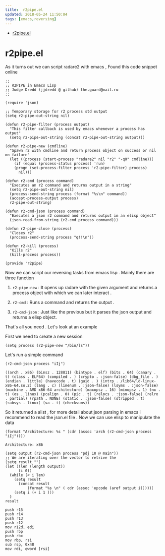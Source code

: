 ```yaml
---
title:  r2pipe.el
updated: 2018-05-24 11:50:04
tags: [emacs,reversing]
---
```


- [r2pipe.el](#org999bb09)


<a id="org999bb09"></a>

# r2pipe.el

As it turns out we can script radare2 with emacs , Found this code snippet online

```emacs-lisp
;;
;; R2PIPE in Emacs Lisp
;; Judge Dredd (jjdredd @ github) the.guard@mail.ru
;;

(require 'json)

;; Temporary storage for r2 process std output
(setq r2-pipe-out-string nil)

(defun r2-pipe-filter (process output)
  "This filter callback is used by emacs whenever a process has output"
  (setq r2-pipe-out-string (concat r2-pipe-out-string output)))

(defun r2-pipe-new (cmdline)
  "Spawn r2 with cmdline and return process object on success or nil on failure"
  (let ((process (start-process "radare2" nil "r2" "-q0" cmdline)))
    (if (equal (process-status process) 'run)
	(progn (set-process-filter process 'r2-pipe-filter) process)
      nil)))

(defun r2-cmd (process command)
  "Executes an r2 command and returns output in a string"
  (setq r2-pipe-out-string nil)
  (process-send-string process (format "%s\n" command))
  (accept-process-output process)
  r2-pipe-out-string)

(defun r2-cmd-json (process command)
  "Executes a json r2 command and returns output in an elisp object"
  (json-read-from-string (r2-cmd process command)))

(defun r2-pipe-close (process)
  "Closes r2"
  (process-send-string process "q!!\n"))

(defun r2-kill (process)
  "Kills r2"
  (kill-process process))
 
(provide 'r2pipe)

```

Now we can script our reversing tasks from emacs lisp . Mainly there are three function

1.  `r2-pipe-new` : It opens up radare with the given argument and returns a process object with which we can later interact .

2.  `r2-cmd` : Runs a command and returns the output .

3.  `r2-cmd-json` : Just like the previous but it parses the json output and returns a elisp object.

That's all you need . Let's look at an example

First we need to create a new session

```emacs-lisp
(setq process (r2-pipe-new "/bin/ls"))
```

Let's run a simple command

```emacs-lisp
(r2-cmd-json process "iIj")
```

    ((arch . x86) (binsz . 128811) (bintype . elf) (bits . 64) (canary . t) (class . ELF64) (compiled . ) (crypto . :json-false) (dbg_file . ) (endian . little) (havecode . t) (guid . ) (intrp . /lib64/ld-linux-x86-64.so.2) (lang . c) (linenum . :json-false) (lsyms . :json-false) (machine . AMD x86-64 architecture) (maxopsz . 16) (minopsz . 1) (nx . t) (os . linux) (pcalign . 0) (pic . t) (relocs . :json-false) (relro . partial) (rpath . NONE) (static . :json-false) (stripped . t) (subsys . linux) (va . t) (checksums))

So it returned a alist , for more detail about json parsing in emacs i recommend to read the json.el file . Now we can use elisp to manipulate the data

```emacs-lisp
(format "Architecture: %s " (cdr (assoc 'arch (r2-cmd-json process "iIj"))))
```

    Architecture: x86 

```emacs-lisp
(setq output (r2-cmd-json process "pdj 10 @ main"))
;; We are iterating over the vector to retrive the 
(setq result "")
(let ((len (length output))
      (i 0))
  (while (< i len)
    (setq result
	  (concat result
		  (format "%s \n" ( cdr (assoc 'opcode (aref output i))))))
    (setq i (+ i 1 )))
  ) 
result 
```

    push r15 
    push r14 
    push r13 
    push r12 
    mov r12d, edi 
    push rbp 
    push rbx 
    mov rbp, rsi 
    sub rsp, 0x48 
    mov rdi, qword [rsi] 


